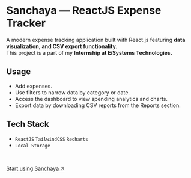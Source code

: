 # Sanchaya — ReactJS Expense Tracker

A modern expense tracking application built with React.js featuring **data visualization, and CSV export functionality.** <br>
This project is a part of my **Internship at EiSystems Technologies.**

## Usage

- Add expenses.
- Use filters to narrow data by category or date.
- Access the dashboard to view spending analytics and charts.
- Export data by downloading CSV reports from the Reports section.

## Tech Stack

- `ReactJS` `TailwindCSS` `Recharts`
- `Local Storage`


<br>

[Start using Sanchaya ↗](https://sanchaya-kappa.vercel.app/)
